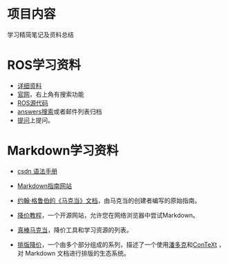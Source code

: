# 项目内容

学习精简笔记及资料总结

# ROS学习资料

- [详细资料](http://www.autolabor.com.cn/book/ROSTutorials/chapter1/11-rosjian-jie-yu-an-zhuang/112rosshe-ji-mu-biao.html)
- [官网](http://wiki.ros.org/)，右上角有搜索功能
- [ROS源代码](https://github.com/ros)
- [answers搜索](http://answers.ros.org)或者邮件列表归档
- [提问](http://answers.ros.org/questions/ask)上提问。

# Markdown学习资料

- [csdn 语法手册](https://blog.csdn.net/witnessai1/article/details/52551362?ops_request_misc=%257B%2522request%255Fid%2522%253A%2522166592044816782391813984%2522%252C%2522scm%2522%253A%252220140713.130102334..%2522%257D&request_id=166592044816782391813984&biz_id=0&utm_medium=distribute.pc_search_result.none-task-blog-2~all~top_positive~default-2-52551362-null-null.142^v56^control,201^v3^add_ask&utm_term=markdown&spm=1018.2226.3001.4187) 

- [Markdown指南网站](https://www.markdownguide.org/getting-started/)
- [约翰·格鲁伯的《马克当》文档](https://daringfireball.net/projects/markdown/)，由马克当的创建者编写的原始指南。
- [降价教程](https://www.markdowntutorial.com/)，一个开源网站，允许您在网络浏览器中尝试Markdown。
- [真棒马克当](https://github.com/mundimark/awesome-markdown)，降价工具和学习资源的列表。
- [排版降价](https://dave.autonoma.ca/blog/2019/05/22/typesetting-markdown-part-1)，一个由多个部分组成的系列，描述了一个使用[潘多克](https://pandoc.org/)和[ConTeXt](https://www.contextgarden.net/) ，对 Markdown 文档进行排版的生态系统。



